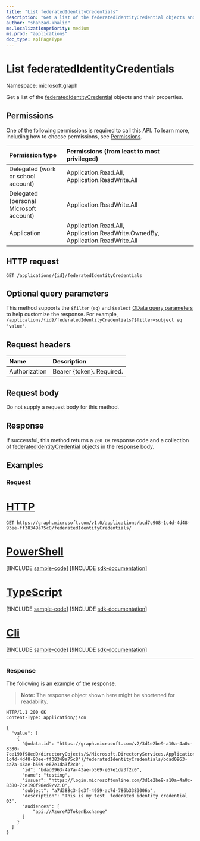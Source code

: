 ```yaml
---
title: "List federatedIdentityCredentials"
description: "Get a list of the federatedIdentityCredential objects and their properties."
author: "shahzad-khalid"
ms.localizationpriority: medium
ms.prod: "applications"
doc_type: apiPageType
---
```


# List federatedIdentityCredentials
Namespace: microsoft.graph


Get a list of the [federatedIdentityCredential](../resources/federatedidentitycredential.md) objects and their properties.

## Permissions
One of the following permissions is required to call this API. To learn more, including how to choose permissions, see [Permissions](/graph/permissions-reference).

|Permission type      | Permissions (from least to most privileged)              |
|:--------------------|:---------------------------------------------------------|
|Delegated (work or school account) | Application.Read.All, Application.ReadWrite.All    |
|Delegated (personal Microsoft account) |  Application.ReadWrite.All |
|Application | Application.Read.All, Application.ReadWrite.OwnedBy, Application.ReadWrite.All |


## HTTP request

<!-- {
  "blockType": "ignored"
}
-->
``` http
GET /applications/{id}/federatedIdentityCredentials
```

## Optional query parameters
This method supports the `$filter` (`eq`) and `$select` [OData query parameters](/graph/query-parameters) to help customize the response. For example, `/applications/{id}/federatedIdentityCredentials?$filter=subject eq 'value'`.

## Request headers
|Name|Description|
|:---|:---|
|Authorization|Bearer {token}. Required.|

## Request body
Do not supply a request body for this method.

## Response

If successful, this method returns a `200 OK` response code and a collection of [federatedIdentityCredential](../resources/federatedidentitycredential.md) objects in the response body.

## Examples

### Request



# [HTTP](#tab/http)
<!-- {
  "blockType": "request",
  "name": "list_federatedidentitycredential"
}
-->
``` http
GET https://graph.microsoft.com/v1.0/applications/bcd7c908-1c4d-4d48-93ee-ff38349a75c8/federatedIdentityCredentials/
```

# [PowerShell](#tab/powershell)
[!INCLUDE [sample-code](../includes/snippets/powershell/list-federatedidentitycredential-powershell-snippets.md)]
[!INCLUDE [sdk-documentation](../includes/snippets/snippets-sdk-documentation-link.md)]

# [TypeScript](#tab/typescript)
[!INCLUDE [sample-code](../includes/snippets/typescript/list-federatedidentitycredential-typescript-snippets.md)]
[!INCLUDE [sdk-documentation](../includes/snippets/snippets-sdk-documentation-link.md)]

# [Cli](#tab/cli)
[!INCLUDE [sample-code](../includes/snippets/cli/list-federatedidentitycredential-cli-snippets.md)]
[!INCLUDE [sdk-documentation](../includes/snippets/snippets-sdk-documentation-link.md)]

---



### Response
The following is an example of the response.
>**Note:** The response object shown here might be shortened for readability.
<!-- {
  "blockType": "response",
  "truncated": true,
  "@odata.type": "Collection(microsoft.graph.federatedIdentityCredential)"
}
-->
``` http
HTTP/1.1 200 OK
Content-Type: application/json

{
  "value": [
    {
      "@odata.id": "https://graph.microsoft.com/v2/3d1e2be9-a10a-4a0c-8380-7ce190f98ed9/directoryObjects/$/Microsoft.DirectoryServices.Application('bcd7c908-1c4d-4d48-93ee-ff38349a75c8')/federatedIdentityCredentials/bdad0963-4a7a-43ae-b569-e67e1da3f2c0",
      "id": "bdad0963-4a7a-43ae-b569-e67e1da3f2c0",
      "name": "testing",
      "issuer": "https://login.microsoftonline.com/3d1e2be9-a10a-4a0c-8380-7ce190f98ed9/v2.0",
      "subject": "a7d388c3-5e3f-4959-ac7d-786b3383006a",
      "description": "This is my test  federated identity credential 03",
      "audiences": [
          "api://AzureADTokenExchange"
      ]
    }
  ]
}
```
